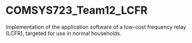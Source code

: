 # COMSYS723_Team12_LCFR
Implementation of the application software of a low-cost frequency relay (LCFR), targeted for use in normal households.
